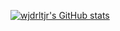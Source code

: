 [![wjdrltjr's GitHub stats](https://github-readme-stats.vercel.app/api?username=wjdrltjr5&count_private=true&show_icons=true&theme=gotham)](https://github.com/anuraghazra/github-readme-stats)
